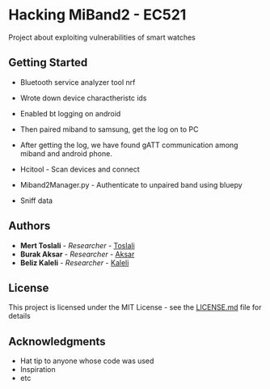 # Hacking MiBand2 - EC521

Project about exploiting vulnerabilities of smart watches

## Getting Started

- Bluetooth service analyzer tool nrf
- Wrote down device charactheristc ids
- Enabled bt logging on android
- Then paired miband to samsung, get the log on to PC
- After getting the log, we have found gATT communication among miband and android phone. 


- Hcitool - Scan devices and connect
- Miband2Manager.py - Authenticate to unpaired band using bluepy
- Sniff data


## Authors

* **Mert Toslali** - *Researcher* - [Toslali](https://github.com/mtoslalibu)
* **Burak Aksar** - *Researcher* - [Aksar](https://github.com/aksarBurak)
* **Beliz Kaleli** - *Researcher* - [Kaleli](https://github.com/mtoslalibu)


## License

This project is licensed under the MIT License - see the [LICENSE.md](LICENSE.md) file for details

## Acknowledgments

* Hat tip to anyone whose code was used
* Inspiration
* etc
